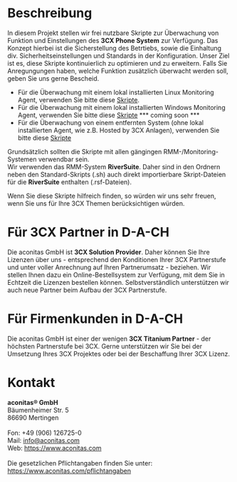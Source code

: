 # Beschreibung
In diesem Projekt stellen wir frei nutzbare Skripte zur Überwachung von Funktion und Einstellungen des **3CX Phone System** zur Verfügung. Das Konzept hierbei ist die Sicherstellung des Betrtiebs, sowie die Einhaltung div. Sicherheitseinstellungen und Standards in der Konfiguration. Unser Ziel ist es, diese Skripte kontinuierlich zu optimieren und zu erweitern. Falls Sie Anregungungen haben, welche Funktion zusätzlich überwacht werden soll, geben Sie uns gerne Bescheid.

- Für die Überwachung mit einem lokal installierten Linux Monitoring Agent, verwenden Sie bitte diese <a href="https://github.com/aconitas/3CX-Monitoring/tree/main/Scripts%20(use%20with%20local%20Linux%20Monitoring%20Agent)">Skripte</a>.
- Für die Überwachung mit einem lokal installierten Windows Monitoring Agent, verwenden Sie bitte diese <a href="https://github.com/aconitas/3CX-Monitoring/tree/main/Scripts%20(use%20with%20local%20Windows%20Monitoring%20Agent)">Skripte</a> *** coming soon ***
- Für die Überwachung von einem entfernten System (ohne lokal installierten Agent, wie z.B. Hosted by 3CX Anlagen), verwenden Sie bitte diese <a href="https://github.com/aconitas/3CX-Monitoring/tree/main/Scripts%20(use%20with%20remote%20monitoring)">Skripte</a>
  
Grundsätzlich sollten die Skripte mit allen gängingen RMM-/Monitoring-Systemen verwendbar sein. 
<Br>Wir verwenden das RMM-System **RiverSuite**. Daher sind in den Ordnern neben den Standard-Skripts (.sh) auch direkt importierbare Skript-Dateien für die **RiverSuite** enthalten (.rsf-Dateien).

Wenn Sie diese Skripte hilfreich finden, so würden wir uns sehr freuen, wenn Sie uns für Ihre 3CX Themen berücksichtigen würden.

# Für 3CX Partner in D-A-CH
Die aconitas GmbH ist **3CX Solution Provider**. Daher können Sie Ihre Lizenzen über uns - entsprechend den Konditionen Ihrer 3CX Partnerstufe und unter voller Anrechnung auf Ihren Partnerumsatz - beziehen. Wir stellen Ihnen dazu ein Online-Bestellsystem zur Verfügung, mit dem Sie in Echtzeit die Lizenzen bestellen können. Selbstverständlich unterstützen wir auch neue Partner beim Aufbau der 3CX Partnerstufe.

# Für Firmenkunden in D-A-CH
Die aconitas GmbH ist einer der wenigen **3CX Titanium Partner** - der höchsten Partnerstufe bei 3CX. Gerne unterstützen wir Sie bei der Umsetzung Ihres 3CX Projektes oder bei der Beschaffung Ihrer 3CX Lizenz.

# Kontakt
**aconitas® GmbH**
<Br>Bäumenheimer Str. 5
<Br>86690 Mertingen
<Br><Br>Fon: +49 (906) 126725-0
<Br>Mail: info@aconitas.com
<Br>Web: https://www.aconitas.com
<Br><Br>Die gesetzlichen Pflichtangaben finden Sie unter: https://www.aconitas.com/pflichtangaben
